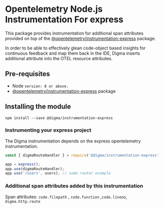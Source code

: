 # Opentelemetry Node.js Instrumentation For express

This package provides instrumentation for additional span attributes provided on top of the [@opentelemetry/instrumentation-express](https://www.npmjs.com/package/@opentelemetry/instrumentation-express) package. 

In order to be able to effectively glean code-object based insights for continuous feedback and map them back in the IDE, Digma inserts additional attribute into the OTEL resource attributes. 

## Pre-requisites
*  Node  `version: 8 or above.`
*  [@opentelemetry/instrumentation-express](https://www.npmjs.com/package/@opentelemetry/instrumentation-express) package

## Installing the module
```
npm install --save @digma/instrumentation-express
```

### Instrumenting your express project

The Digma instrumentation depends on the express opentelemetry instrumentation.

```javascript
const { digmaRouteHandler } = require('@digma/instrumentation-express');

app = express();
app.use(digmaRouteHandler);
app.use('/users', users); // some router example
```


### Additional span attributes added by this instrumentation

Span attributes: `code.filepath` 
, `code.function` ,`code.lineno`, `digma.http.route`